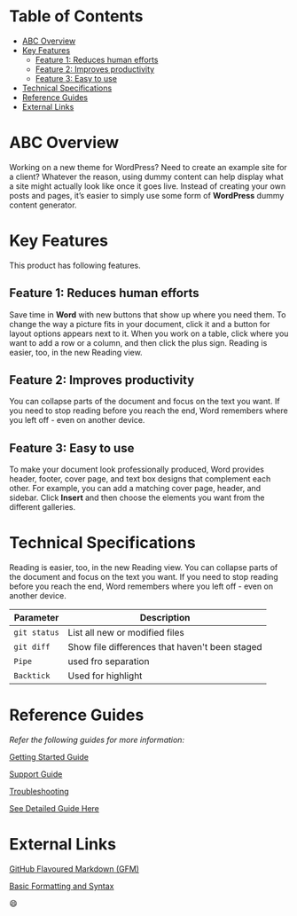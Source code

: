 # Table of Contents
 - [ABC Overview](#abc-overview)
 - [Key Features](#key-features)
   -  [Feature 1: Reduces human efforts](#feature-1-reduces-human-efforts)
   -  [Feature 2: Improves productivity](#feature-2-improves-productivity)
   -  [Feature 3: Easy to use](#feature-3-easy-to-use)
 - [Technical Specifications](#technical-specifications)
 - [Reference Guides](#reference-guides)
 - [External Links](#external-links)
# ABC Overview
Working on a new theme for WordPress? Need to create an example site for a client? Whatever the reason, using dummy content can help display what a site might actually look like once it goes live. Instead of creating your own posts and pages, it’s easier to simply use some form of **WordPress** dummy content generator.
# Key Features
This product has following features.
## Feature 1: Reduces human efforts
Save time in **Word** with new buttons that show up where you need them. To change the way a picture fits in your document, click it and a button for layout options appears next to it. When you work on a table, click where you want to add a row or a column, and then click the plus sign.
Reading is easier, too, in the new Reading view. 
## Feature 2: Improves productivity
You can collapse parts of the document and focus on the text you want. If you need to stop reading before you reach the end, Word remembers where you left off - even on another device.
## Feature 3: Easy to use
To make your document look professionally produced, Word provides header, footer, cover page, and text box designs that complement each other. For example, you can add a matching cover page, header, and sidebar. Click **Insert** and then choose the elements you want from the different galleries.

# Technical Specifications

 Reading is easier, too, in the new Reading view. You can collapse parts of the document and focus on the text you want. If you need to stop reading before you reach the end, Word remembers where you left off - even on another device.
 
| Parameter | Description |
| ----------|---------------|
| `git status` | List all new or modified files |
| `git diff` | Show file differences that haven't been staged |
| `Pipe` | used fro separation |
| `Backtick` | Used for highlight|

# Reference Guides
 
*Refer the following guides for more information:*

[Getting Started Guide](GettingStarted.md)

[Support Guide](SupportGuide.md)

[Troubleshooting](Troubleshooting.md)

[See Detailed Guide Here](DDSYOverview.pdf)

# External Links
[GitHub Flavoured Markdown (GFM)](https://github.github.com/gfm/)

[Basic Formatting and Syntax](https://docs.github.com/en/github/writing-on-github/getting-started-with-writing-and-formatting-on-github/basic-writing-and-formatting-syntax)

😄 
